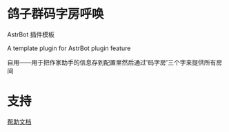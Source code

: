# 鸽子群码字房呼唤

AstrBot 插件模板

A template plugin for AstrBot plugin feature

自用——用于把作家助手的信息存到配置里然后通过'码字房'三个字来提供所有房间

# 支持

[帮助文档](https://astrbot.app)
